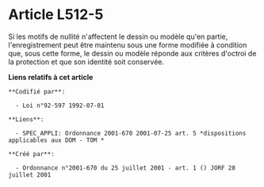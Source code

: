 # Article L512-5

Si les motifs de nullité n'affectent le dessin ou modèle qu'en partie, l'enregistrement peut être maintenu sous une forme
modifiée à condition que, sous cette forme, le dessin ou modèle réponde aux critères d'octroi de la protection et que son
identité soit conservée.

**Liens relatifs à cet article**

	**Codifié par**:

	  - Loi n°92-597 1992-07-01

	**Liens**:

	  - SPEC_APPLI: Ordonnance 2001-670 2001-07-25 art. 5 *dispositions applicables aux DOM - TOM *

	**Créé par**:

	  - Ordonnance n°2001-670 du 25 juillet 2001 - art. 1 () JORF 28 juillet 2001
